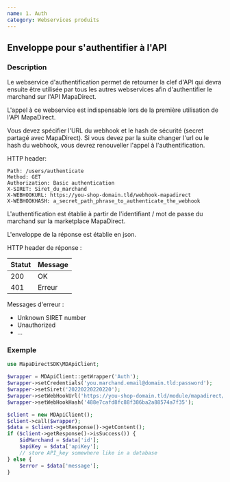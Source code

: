 ```yaml
---
name: 1. Auth
category: Webservices produits
---
```



## Enveloppe pour s'authentifier à l'API ##


### Description ###

Le webservice d'authentification permet de retourner la clef d'API qui devra ensuite être utilisée par tous les autres webservices afin d'authentifier le marchand sur l'API MapaDirect.

L'appel à ce webservice est indispensable lors de la première utilisation de l'API MapaDirect.

Vous devez spécifier l'URL du webhook et le hash de sécurité (secret partagé avec MapaDirect).
Si vous devez par la suite changer l'url ou le hash du webhook, vous devrez renouveller l'appel à l'authentification.

HTTP header:

```
Path: /users/authenticate
Method: GET
Authorization: Basic authentication
X-SIRET: Siret_du_marchand
X-WEBHOOKURL: https://you-shop-domain.tld/webhook-mapadirect
X-WEBHOOKHASH: a_secret_path_phrase_to_authenticate_the_webhook
```

L'authentification est établie à partir de l'identifiant / mot de passe du marchand sur la marketplace MapaDirect.

L'enveloppe de la réponse est établie en json.

HTTP header de réponse :

| Statut | Message |
| ------ | ------ |
| 200 | OK |
| 401 | Erreur |

Messages d'erreur :

* Unknown SIRET number
* Unauthorized
* ...

### Exemple ###

```php
use MapaDirectSDK\MDApiClient;

$wrapper = MDApiClient::getWrapper('Auth');
$wrapper->setCredentials('you.marchand.email@domain.tld:password');
$wrapper->setSiret('20220220220220');
$wrapper->setWebHookUrl('https://you-shop-domain.tld/module/mapadirect/ordersSync');
$wrapper->setWebHookHash('488e7cafd8fc88f386ba2a88574a7f35');

$client = new MDApiClient();
$client->call($wrapper);
$data = $client->getResponse()->getContent();
if ($client->getResponse()->isSuccess()) {
    $idMarchand = $data['id'];
    $apiKey = $data['apiKey'];
    // store API_key somewhere like in a database
} else {
    $error = $data['message'];
}
```
